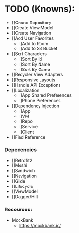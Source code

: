 # TODO (Knowns):

- []Create Repository
- []Create View Model
- []Create Navigation
- []Add User Favorites
  - []Add to Room
  - []Add to S3 Bucket
- []Sort Characters
  - []Sort By Id
  - []Sort By Name
  - []Sort By Game
- []Recycler View Adapters
- []Responsive Layouts
- []Handle API Exceptions
- []Localization
  - []App Shared Preferences
  - []Phone Preferences
- []Dependency Injection
  - []App
  - []VM
  - []Repo
  - []Service
  - []Client
- []Find Reference

### Depenencies

- []Retrofit2
- []Moshi
- []Sandwich
- []Navigation
- []Glide
- []Lifecycle
- []ViewModel
- []Dagger/Hilt

### Resources:

- MockBank
  - https://mockbank.io/